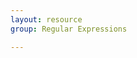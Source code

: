```yaml
---
layout: resource
group: Regular Expressions

---
```

<!-- General resources go here -->

<!-- ### Core -->

<!-- ### Intermediate -->

<!-- ### Advanced -->

<!-- ### Jedi -->
